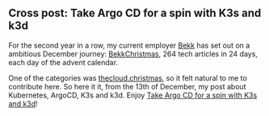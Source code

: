 ## Cross post: Take Argo CD for a spin with K3s and k3d

For the second year in a row, my current employer [Bekk](https://www.bekk.no/) has set out on a ambitious December journey:
[BekkChristmas](https://bekk.christmas/), 264 tech articles in 24 days, each day of the advent calendar. 

One of the categories was [thecloud.christmas](https://thecloud.christmas/), so it felt natural to me to contribute here. 
So here it it, from the 13th of December, my post about Kubernetes, ArgoCD, K3s and k3d. Enjoy [Take Argo CD for a spin with K3s
and k3d](https://thecloud.christmas/2020/13)!
